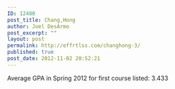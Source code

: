 ```yaml
---
ID: 12480
post_title: Chang,Hong
author: Joel DesArmo
post_excerpt: ""
layout: post
permalink: http://effrtlss.com/changhong-3/
published: true
post_date: 2012-11-02 20:52:21
---
```

<p>Average GPA in Spring 2012 for first course listed: 3.433</p>